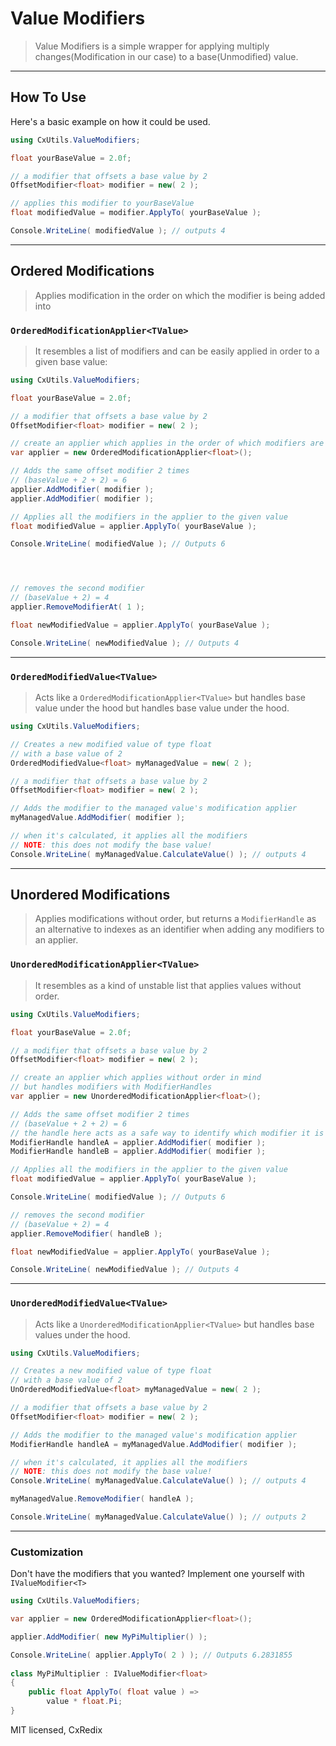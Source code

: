 ﻿# Value Modifiers

> Value Modifiers is a simple wrapper for applying multiply changes(Modification in our case) to a base(Unmodified) value.

---
## How To Use

Here's a basic example on how it could be used.
```csharp
using CxUtils.ValueModifiers;

float yourBaseValue = 2.0f;

// a modifier that offsets a base value by 2
OffsetModifier<float> modifier = new( 2 );

// applies this modifier to yourBaseValue
float modifiedValue = modifier.ApplyTo( yourBaseValue );

Console.WriteLine( modifiedValue ); // outputs 4
```

---
## Ordered Modifications
> Applies modification in the order on which the modifier is being added into
### `OrderedModificationApplier<TValue>`
> It resembles a list of modifiers and can be easily applied in order to a given base value:
```csharp
using CxUtils.ValueModifiers;

float yourBaseValue = 2.0f;

// a modifier that offsets a base value by 2
OffsetModifier<float> modifier = new( 2 );

// create an applier which applies in the order of which modifiers are added
var applier = new OrderedModificationApplier<float>();

// Adds the same offset modifier 2 times
// (baseValue + 2 + 2) = 6
applier.AddModifier( modifier );
applier.AddModifier( modifier );

// Applies all the modifiers in the applier to the given value
float modifiedValue = applier.ApplyTo( yourBaseValue );

Console.WriteLine( modifiedValue ); // Outputs 6




// removes the second modifier
// (baseValue + 2) = 4
applier.RemoveModifierAt( 1 );

float newModifiedValue = applier.ApplyTo( yourBaseValue );

Console.WriteLine( newModifiedValue ); // Outputs 4
```



---
### `OrderedModifiedValue<TValue>`
> Acts like a `OrderedModificationApplier<TValue>` but handles base value under the hood but handles base value under the hood.

```csharp
using CxUtils.ValueModifiers;

// Creates a new modified value of type float
// with a base value of 2
OrderedModifiedValue<float> myManagedValue = new( 2 );

// a modifier that offsets a base value by 2
OffsetModifier<float> modifier = new( 2 );

// Adds the modifier to the managed value's modification applier
myManagedValue.AddModifier( modifier );

// when it's calculated, it applies all the modifiers
// NOTE: this does not modify the base value!
Console.WriteLine( myManagedValue.CalculateValue() ); // outputs 4
```

---
## Unordered Modifications
> Applies modifications without order, but returns a `ModifierHandle` as an alternative to indexes as an identifier when adding any modifiers to an applier.

### `UnorderedModificationApplier<TValue>`
> It resembles as a kind of unstable list that applies values without order.

```csharp
using CxUtils.ValueModifiers;

float yourBaseValue = 2.0f;

// a modifier that offsets a base value by 2
OffsetModifier<float> modifier = new( 2 );

// create an applier which applies without order in mind
// but handles modifiers with ModifierHandles
var applier = new UnorderedModificationApplier<float>();

// Adds the same offset modifier 2 times
// (baseValue + 2 + 2) = 6
// the handle here acts as a safe way to identify which modifier it is in the applier
ModifierHandle handleA = applier.AddModifier( modifier );
ModifierHandle handleB = applier.AddModifier( modifier );

// Applies all the modifiers in the applier to the given value
float modifiedValue = applier.ApplyTo( yourBaseValue );

Console.WriteLine( modifiedValue ); // Outputs 6

// removes the second modifier
// (baseValue + 2) = 4
applier.RemoveModifier( handleB );

float newModifiedValue = applier.ApplyTo( yourBaseValue );

Console.WriteLine( newModifiedValue ); // Outputs 4
```
---
### `UnorderedModifiedValue<TValue>`
> Acts like a `UnorderedModificationApplier<TValue>` but handles base values under the hood.

```csharp
using CxUtils.ValueModifiers;

// Creates a new modified value of type float
// with a base value of 2
UnOrderedModifiedValue<float> myManagedValue = new( 2 );

// a modifier that offsets a base value by 2
OffsetModifier<float> modifier = new( 2 );

// Adds the modifier to the managed value's modification applier
ModifierHandle handleA = myManagedValue.AddModifier( modifier );

// when it's calculated, it applies all the modifiers
// NOTE: this does not modify the base value!
Console.WriteLine( myManagedValue.CalculateValue() ); // outputs 4

myManagedValue.RemoveModifier( handleA );

Console.WriteLine( myManagedValue.CalculateValue() ); // outputs 2
```

---
### Customization

Don't have the modifiers that you wanted? Implement one yourself with `IValueModifier<T>`

```csharp
using CxUtils.ValueModifiers;

var applier = new OrderedModificationApplier<float>();

applier.AddModifier( new MyPiMultiplier() );

Console.WriteLine( applier.ApplyTo( 2 ) ); // Outputs 6.2831855
    
class MyPiMultiplier : IValueModifier<float>
{
    public float ApplyTo( float value ) =>
        value * float.Pi;
}
```

MIT licensed, CxRedix
